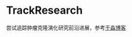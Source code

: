 # TrackResearch
尝试追踪肿瘤克隆演化研究前沿进展，参考[于淼博客](https://yufree.cn/cn/2025/02/04/ai-score-paper/?utm_source=pocket_shared)
